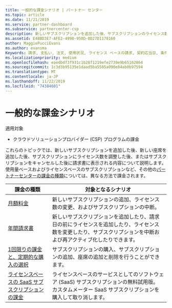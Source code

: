 ```yaml
---
title: 一般的な課金シナリオ | パートナー センター
ms.topic: article
ms.date: 11/21/2019
ms.service: partner-dashboard
ms.subservice: partnercenter-csp
description: 新しいサブスクリプションを追加した後、サブスクリプションのライセンス数を調整した後、またはサブスクリプションをキャンセルした後に請求書に表示される内容について説明します。 使用量ベースのサブスクリプションとライセンス ベースのサブスクリプションでは影響が異なります。
ms.assetid: E4BBD3E7-AFE2-4998-950D-0D27D1178160
author: MaggiePucciEvans
ms.author: evansma
Keywords: 請求, 支払い, 注文, 使用状況, ライセンス ベースの請求, 契約応当日, 条件, キャンセル, 更新, 価格式, 調整ファイル, recon ファイル
ms.localizationpriority: medium
ms.openlocfilehash: eaedbdf3f931c1b28f1219efe2739e9b65162864
ms.sourcegitcommit: 1c3d3b95135e1daad5ba5585a090e84ab0b97594
ms.translationtype: MT
ms.contentlocale: ja-JP
ms.lasthandoff: 11/22/2019
ms.locfileid: "74384601"
---
```

# <a name="common-billing-scenarios"></a>一般的な課金シナリオ

適用対象

- クラウドソリューションプロバイダー (CSP) プログラムの課金

これらのトピックでは、新しいサブスクリプションを追加した後、新しい座席を追加した後、サブスクリプションにライセンス数を調整した後、またはサブスクリプションをキャンセルした後に請求書に表示される内容について説明します。 使用量ベースおよびライセンスベースのサブスクリプションなど、その他の[パートナーセンターの課金の種類](billing-different-types.md)については、異なる方法で課金されます。

| 課金の種類 | 対象となるシナリオ |
| --------------- | ----------------- |
| [月額料金](common-billing-scenarios-monthly.md) | 新しいサブスクリプションの追加、ライセンス数の変更、およびサブスクリプションの中断。 |
| [年間請求書](common-billing-scenarios-annual.md) | 新しいサブスクリプションを追加したり、請求日の前にライセンスを追加したり、ライセンス数を変更したり、サブスクリプションを中断および再アクティブ化したりできます。 |
| [1回限りの課金と、定期的な購入の選択](common-billing-scenarios-onetime-recurring.md) | サブスクリプションの購入、サブスクリプションの追加、座席の追加と削除を行うことができます。 |
| [ライセンスベースの SaaS サブスクリプションの課金](common-billing-scenarios-saas.md) | ライセンスベースのサービスとしてのソフトウェア (SaaS) サブスクリプションの無料試用版。 カスタムメーター SaaS サブスクリプションを購入して取り消します。 |
